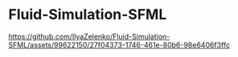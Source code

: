 # Fluid-Simulation-SFML


https://github.com/IlyaZelenko/Fluid-Simulation-SFML/assets/99622150/27f04373-1746-461e-80b6-98e6406f3ffc

